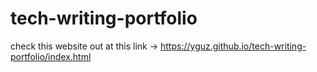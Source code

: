 # tech-writing-portfolio

check this website out at this link -> https://yguz.github.io/tech-writing-portfolio/index.html
